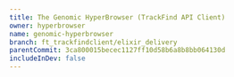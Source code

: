 ```yaml
---
title: The Genomic HyperBrowser (TrackFind API Client)
owner: hyperbrowser
name: genomic-hyperbrowser
branch: ft_trackfindclient/elixir_delivery
parentCommit: 3ca800015becec1127ff10d58b6a8b8bb064130d
includeInDev: false
---
```

